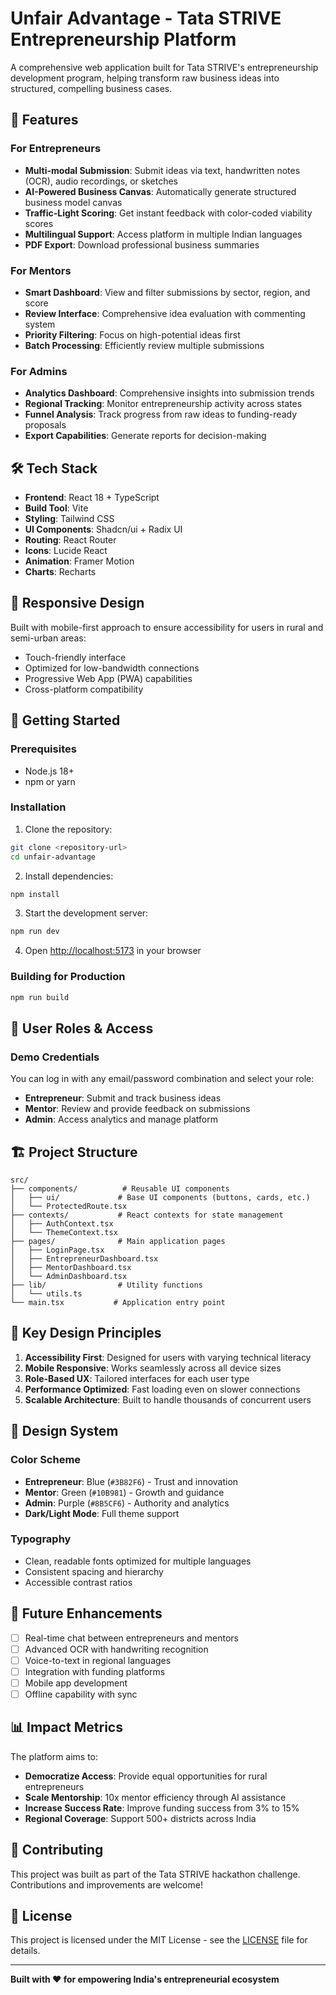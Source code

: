 # Unfair Advantage - Tata STRIVE Entrepreneurship Platform

A comprehensive web application built for Tata STRIVE's entrepreneurship development program, helping transform raw business ideas into structured, compelling business cases.

## 🚀 Features

### For Entrepreneurs

- **Multi-modal Submission**: Submit ideas via text, handwritten notes (OCR), audio recordings, or sketches
- **AI-Powered Business Canvas**: Automatically generate structured business model canvas
- **Traffic-Light Scoring**: Get instant feedback with color-coded viability scores
- **Multilingual Support**: Access platform in multiple Indian languages
- **PDF Export**: Download professional business summaries

### For Mentors

- **Smart Dashboard**: View and filter submissions by sector, region, and score
- **Review Interface**: Comprehensive idea evaluation with commenting system
- **Priority Filtering**: Focus on high-potential ideas first
- **Batch Processing**: Efficiently review multiple submissions

### For Admins

- **Analytics Dashboard**: Comprehensive insights into submission trends
- **Regional Tracking**: Monitor entrepreneurship activity across states
- **Funnel Analysis**: Track progress from raw ideas to funding-ready proposals
- **Export Capabilities**: Generate reports for decision-making

## 🛠 Tech Stack

- **Frontend**: React 18 + TypeScript
- **Build Tool**: Vite
- **Styling**: Tailwind CSS
- **UI Components**: Shadcn/ui + Radix UI
- **Routing**: React Router
- **Icons**: Lucide React
- **Animation**: Framer Motion
- **Charts**: Recharts

## 📱 Responsive Design

Built with mobile-first approach to ensure accessibility for users in rural and semi-urban areas:

- Touch-friendly interface
- Optimized for low-bandwidth connections
- Progressive Web App (PWA) capabilities
- Cross-platform compatibility

## 🚀 Getting Started

### Prerequisites

- Node.js 18+
- npm or yarn

### Installation

1. Clone the repository:

```bash
git clone <repository-url>
cd unfair-advantage
```

2. Install dependencies:

```bash
npm install
```

3. Start the development server:

```bash
npm run dev
```

4. Open [http://localhost:5173](http://localhost:5173) in your browser

### Building for Production

```bash
npm run build
```

## 🎯 User Roles & Access

### Demo Credentials

You can log in with any email/password combination and select your role:

- **Entrepreneur**: Submit and track business ideas
- **Mentor**: Review and provide feedback on submissions
- **Admin**: Access analytics and manage platform

## 🏗 Project Structure

```
src/
├── components/          # Reusable UI components
│   ├── ui/             # Base UI components (buttons, cards, etc.)
│   └── ProtectedRoute.tsx
├── contexts/           # React contexts for state management
│   ├── AuthContext.tsx
│   └── ThemeContext.tsx
├── pages/              # Main application pages
│   ├── LoginPage.tsx
│   ├── EntrepreneurDashboard.tsx
│   ├── MentorDashboard.tsx
│   └── AdminDashboard.tsx
├── lib/                # Utility functions
│   └── utils.ts
└── main.tsx           # Application entry point
```

## 🌟 Key Design Principles

1. **Accessibility First**: Designed for users with varying technical literacy
2. **Mobile Responsive**: Works seamlessly across all device sizes
3. **Role-Based UX**: Tailored interfaces for each user type
4. **Performance Optimized**: Fast loading even on slower connections
5. **Scalable Architecture**: Built to handle thousands of concurrent users

## 🎨 Design System

### Color Scheme

- **Entrepreneur**: Blue (`#3B82F6`) - Trust and innovation
- **Mentor**: Green (`#10B981`) - Growth and guidance
- **Admin**: Purple (`#8B5CF6`) - Authority and analytics
- **Dark/Light Mode**: Full theme support

### Typography

- Clean, readable fonts optimized for multiple languages
- Consistent spacing and hierarchy
- Accessible contrast ratios

## 🔄 Future Enhancements

- [ ] Real-time chat between entrepreneurs and mentors
- [ ] Advanced OCR with handwriting recognition
- [ ] Voice-to-text in regional languages
- [ ] Integration with funding platforms
- [ ] Mobile app development
- [ ] Offline capability with sync

## 📊 Impact Metrics

The platform aims to:

- **Democratize Access**: Provide equal opportunities for rural entrepreneurs
- **Scale Mentorship**: 10x mentor efficiency through AI assistance
- **Increase Success Rate**: Improve funding success from 3% to 15%
- **Regional Coverage**: Support 500+ districts across India

## 🤝 Contributing

This project was built as part of the Tata STRIVE hackathon challenge. Contributions and improvements are welcome!

## 📄 License

This project is licensed under the MIT License - see the [LICENSE](LICENSE) file for details.

---

**Built with ❤️ for empowering India's entrepreneurial ecosystem**
